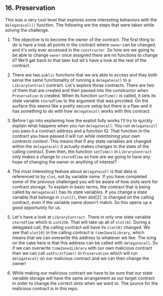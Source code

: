 ## 16. Preservation
This was a very cool level that explores some interesting behaviors with the `delegatecall()` function. The following are the steps that were taken while solving the challenge.

1. The objective is to become the owner of the contract. The first thing to do is have a look all points in the contract where `owner` can be changed, and it's only ever accessed in the `constructor`. So how are we going to be able to change `owner` once assigned there are no functions to change it? We'll get back to that later but let's have a look at the rest of the contract.

2. There are two `public` functions that we are able to access and they both serve the same functionality of running a `delegatecall` to a `LibraryContract` contract. Let's explore those contracts. There are two of them that are created and then passed into the constructor when `Preservation` is created. When its function `setTime()` is called, it sets its state variable `storedTime` to the argument that was provided. On the surface this seems like a pretty secure setup but there is a flaw and it has something to do with how `delegatecall` works with this contract.

3. Before I go into explaining how the exploit fully works I'll try to quickly explain what happens when you run `delegatecall`. You run `delegatecall` you pass it a contract address and a function ID. That function in the contract you have passed it will run *while maintaining your own contracts context*. This means that if any state variables are changed within the `delegatecall` it actually makes changes to the state of the calling contract. 
    Even then, the function `setTime()` in `LibraryContract` only makes a change to `storedTime` so how are we going to have any hope of changing the owner or anything of interest?

4. The most interesting feature about `delegatecall` is that data is referenced to by `slot`, not by variable name. If you have completed some of the previous challenged you will be aware of how slots work for contract storage. To explain in basic terms, the contract that is being called by `delegatecall` has its state variables. If you change a state variable that belongs in `slot[2]`, then slot[2]` is changed on the calling contract, even if the variable name doesn't match. So this opens up a good opportunity for us.

5. Let's have a look at `LibraryContract`. There in only one state variable `storedTime` which is `uint256`. That will take up all of `slot[0]`. During a delegated call, the calling contract will have its `slot[0]` changed. We see that `slot[0]` in the calling contract is `timeZone1Library`, which means that we can overwrite the address to whatever we like. The icing on the cake here is that this address can be called with `delegatecall`. So if we can overwrite `timeZone1Library` with our own malicious contract then we can call `setFirstTime()` in `Preservation` which will run `delegatecall` on our malicious contract and we can then change the owner!

6. While making our malicious contract we have to be sure that our state variable storage will have the same arrangement as our target contract in order to change the correct slots when we want to. The source for the malicious contract is in this repo.
